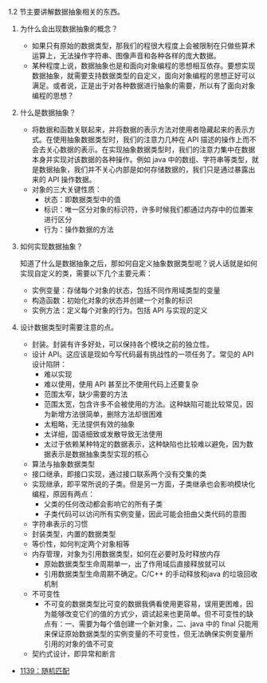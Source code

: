 1.2 节主要讲解数据抽象相关的东西。

1. 为什么会出现数据抽象的概念？
	* 如果只有原始的数据类型，那我们的程很大程度上会被限制在只做些算术运算上，无法操作字符串、图像声音和各种各样的庞大数据。
	* 某种程度上说，数据抽象也是和面向对象编程的思想相互依存。要想实现数据抽象，就需要支持数据类型的自定义，面向对象编程的思想正好可以满足。或者说，正是出于对各种数据进行抽象的需要，所以有了面向对象编程的思想？
2. 什么是数据抽象？
	* 将数据和函数关联起来，并将数据的表示方法对使用者隐藏起来的表示方式。在使用抽象数据类型时，我们的注意力几种在 API 描述的操作上而不会去关心数据的表示。在实现抽象数据类型时，我们的注意力集中在数据本身并实现对该数据的各种操作。例如 java 中的数组、字符串等类型，就是数据抽象，我们并不关心内部是如何存储数据的，我们只是通过暴露出来的 API 操作数据。
	* 对象的三大关键性质：
		* 状态：即数据类型中的值
		* 标识：唯一区分对象的标识符，许多时候我们都通过内存中的位置来进行区分
		* 行为：操作数据的方法
3. 如何实现数据抽象？
	
	知道了什么是数据抽象之后，那如何自定义抽象数据类型呢？说人话就是如何实现自定义的类，需要以下几个主要元素：

	* 实例变量：存储每个对象的状态，包括不同作用域类型的变量
	* 构造函数：初始化对象的状态并创建一个对象的标识
	* 实例方法：定义每个对象的行为。包括 API 与实现的定义
4. 设计数据类型时需要注意的点。
	* 封装。封装有许多好处，可以保持各个模块之前的独立性。  
	* 设计 API。这应该是现如今写代码最有挑战性的一项任务了。常见的 API 设计陷阱：
		* 难以实现
		* 难以使用，使用 API 甚至比不使用代码上还要复杂
		* 范围太窄，缺少需要的方法
		* 范围太宽，包含许多不会被使用的方法。这种缺陷可能比较常见，因为新增方法很简单，删除方法却很困难
		* 太粗略，无法提供有效的抽象
		* 太详细，国语细致或发散导致无法使用
		* 太过于依赖某种特定的数据表示，这种缺陷也比较难以避免，因为数据表示是数据抽象类型实现的核心
	* 算法与抽象数据类型
	* 接口继承，即接口实现，通过接口联系两个没有交集的类
	* 实现继承，即平常所说的子类。但是另一方面，子类继承也会影响模块化编程，原因有两点：
		* 父类的任何改动都会影响它的所有子类
		* 子类代码可以访问所有实例变量，因此可能会扭曲父类代码的意图
	* 字符串表示的习惯
	* 封装类型，内置的数据类型
	* 等价性，如何判定两个对象相等
	* 内存管理，对象为引用数据类型，如何在必要时及时释放内存
		* 原始数据类型生命周期单一，出了作用域后直接释放就可以
		* 引用数据类型生命周期不确定。C/C++ 的手动释放和java 的垃圾回收机制 
	* 不可变性
		* 不可变的数据类型比可变的数据我俩看使用更容易，误用更困难，因为能够改变它们的值的方式少，调试起来也更简单。但不可变性的缺点有：一、需要为每个值创建一个新对象，二、java 中的 final 只能用来保证原始数据类型的实例变量的不可变性，但无法确保实例变量所引用的对象的值不可变  
	* 契约式设计，即异常和断言
		

* [1139：随机匹配](https://github.com/hexintao/blog/blob/master/algs4/1.2/1139.md)